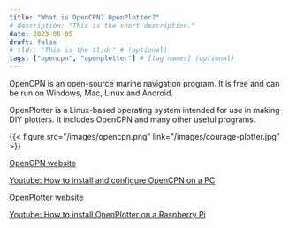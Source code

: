 ```yaml
---
title: "What is OpenCPN? OpenPlotter?"
# description: "This is the short description."
date: 2023-06-05
draft: false
# tldr: "This is the tl;dr" # (optional)
tags: ["opencpn", "openplotter"] # [tag names] (optional)
---
```


OpenCPN is an open-source marine navigation program. It is free and can be run on Windows, Mac, Linux and Android.

OpenPlotter is a Linux-based operating system intended for use in making DIY plotters. It includes OpenCPN and many other useful programs.

{{< figure src="/images/opencpn.png" link="/images/courage-plotter.jpg" >}}

[OpenCPN website](https://opencpn.org/)

[Youtube: How to install and configure OpenCPN on a PC](https://www.youtube.com/watch?v=OJf9eL3-RkA)

[OpenPlotter website](https://openmarine.net/openplotter)

[Youtube: How to install OpenPlotter on a Raspberry Pi](https://www.youtube.com/watch?v=r8CGixMl18k)